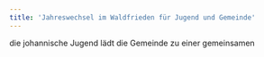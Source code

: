 ```yaml
---
title: 'Jahreswechsel im Waldfrieden für Jugend und Gemeinde'
---
```


die johannische Jugend lädt die Gemeinde zu einer gemeinsamen